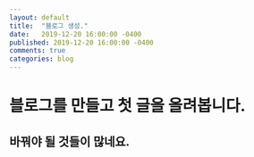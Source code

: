 ```yaml
---
layout: default
title:  "블로그 생성."
date:   2019-12-20 16:00:00 -0400
published: 2019-12-20 16:00:00 -0400
comments: true
categories: blog
---
```

<h1> 블로그를 만들고 첫 글을 올려봅니다. </h1>
<h2>바꿔야 될 것들이 많네요.</h2>
